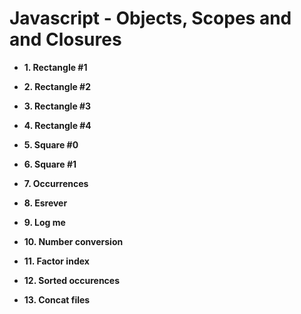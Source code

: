 # Javascript - Objects, Scopes and and Closures
             
* **1. Rectangle #1**

* **2. Rectangle #2**
  
* **3. Rectangle #3**
 
* **4. Rectangle #4**
  
* **5. Square #0**
 
* **6. Square #1**
  
* **7. Occurrences**
  
* **8. Esrever**
 
* **9. Log me**
  
* **10. Number conversion**
  
* **11. Factor index**
  
* **12. Sorted occurences**
  
* **13. Concat files**
 
